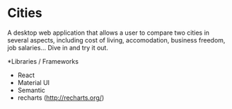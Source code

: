 # Cities
A desktop web application that allows a user to compare two cities in several aspects, including cost of living, accomodation, business freedom, job salaries... Dive in and try it out.

*Libraries / Frameworks
- React
- Material UI
- Semantic
- recharts (http://recharts.org/)

